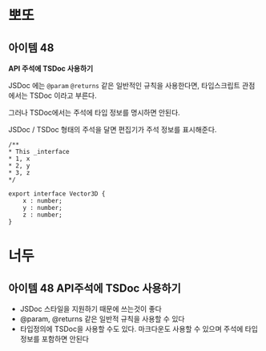 # 뽀또

## 아이템 48

**API 주석에 TSDoc 사용하기**

JSDoc 에는 `@param` `@returns` 같은 일반적인 규칙을 사용한다면, 타입스크립트 관점에서는 TSDoc 이라고 부른다.

그러나 TSDoc에서는 주석에 타입 정보를 명시하면 안된다.

JSDoc / TSDoc 형태의 주석을 달면 편집기가 주석 정보를 표시해준다.

```tsx
/**
* This _interface
* 1, x
* 2, y
* 3, z
*/

export interface Vector3D {
    x : number;
    y : number;
    z : number;
}
```

# 너두

## 아이템 48 API주석에 TSDoc 사용하기

- JSDoc 스타일을 지원하기 때문에 쓰는것이 좋다
- @param, @returns 같은 일반적 규칙을 사용할 수 있다
- 타입정의에 TSDoc을 사용할 수도 있다. 마크다운도 사용할 수 있으며 주석에 타입정보를 포함하면 안된다

